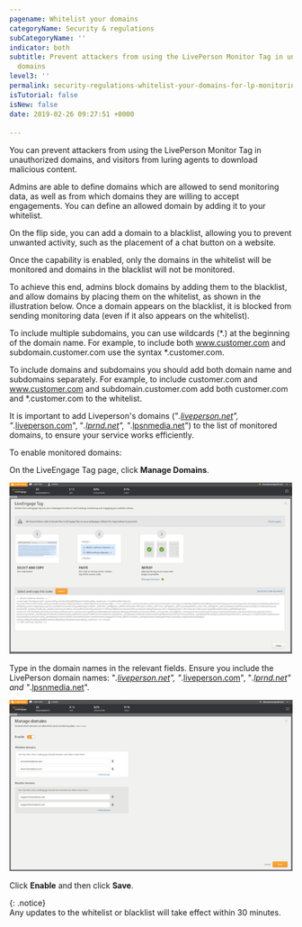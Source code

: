 ```yaml
---
pagename: Whitelist your domains
categoryName: Security & regulations
subCategoryName: ''
indicator: both
subtitle: Prevent attackers from using the LivePerson Monitor Tag in unauthorized
  domains
level3: ''
permalink: security-regulations-whitelist-your-domains-for-lp-monitoring.html
isTutorial: false
isNew: false
date: 2019-02-26 09:27:51 +0000

---
```

You can prevent attackers from using the LivePerson Monitor Tag in unauthorized domains, and visitors from luring agents to download malicious content.

Admins are able to define domains which are allowed to send monitoring data, as well as from which domains they are willing to accept engagements. You can define an allowed domain by adding it to your whitelist.

On the flip side, you can add a domain to a blacklist, allowing you to prevent unwanted activity, such as the placement of a chat button on a website.

Once the capability is enabled, only the domains in the whitelist will be monitored and domains in the blacklist will not be monitored.

To achieve this end, admins block domains by adding them to the blacklist, and allow domains by placing them on the whitelist, as shown in the illustration below. Once a domain appears on the blacklist, it is blocked from sending monitoring data (even if it also appears on the whitelist).

To include multiple subdomains, you can use wildcards (*.) at the beginning of the domain name. For example, to include both www.customer.com and subdomain.customer.com use the syntax *.customer.com.

To include domains and subdomains you should add both domain name and subdomains separately. For example, to include customer.com and www.customer.com and subdomain.customer.com add both customer.com and *.customer.com to the whitelist.

It is important to add Liveperson's domains ("_._[_liveperson.net_](http://liveperson.net/)_", "_.[liveperson.com](http://liveperson.com/)", "_._[_lprnd.net_](http://lprnd.net/)_", "_.[lpsnmedia.net](http://lpsnmedia.net/)") to the list of monitored domains, to ensure your service works efficiently.

To enable monitored domains:

On the LiveEngage Tag page, click **Manage Domains**.

![](/img/whitelist-domains1.png)

Type in the domain names in the relevant fields. Ensure you include the LivePerson domain names: "_._[_liveperson.net_](http://liveperson.net/)_", "_.[liveperson.com](http://liveperson.com/)", "_._[_lprnd.net_](http://lprnd.net/)_" and "_.[lpsnmedia.net](http://lpsnmedia.net/)".

![](/img/whitelist-domains2.png)

Click **Enable** and then click **Save**.

{: .notice}  
Any updates to the whitelist or blacklist will take effect within 30 minutes.